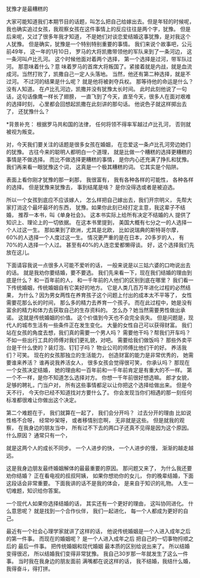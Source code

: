 犹豫才是最糟糕的

大家可能知道我们本期节目的话题，叫怎么把自己给嫁出去。但是年轻的时候呢，我也确实追过女孩，我观察女孩在这件事情上的反应往往是两个字，犹豫。
但是后来呢，又过了很多年我才知道，
不是她们对谈恋爱结婚这事犹豫，是对我这个人犹豫。
但是确实，犹豫是一个特别特别重要的事情。
我们来说个故事吧，公元前49年，
这一年的1月10日，
罗马的大将凯撒带领他的军队来到了一条河边，
这一条河叫卢比孔河。
这个时候他面对着两个选择，
第一个选择是过河，带军队过河。
那意味着什么？意
味着罗马的首席大将叛国了。紧接着就是内战，就是血流成河。当然打败了，凯撒自己一定人头落地。
当然，他还有第二种选择，就是不过河。
不过河的结果是什么呢？
就是他将被剥夺兵权。
那等待他的命运是什么？
没有人知道。
在卢比孔河边，凯撒并没有犹豫太长时间。
此时此刻他说了一句话，这句话像鹰一样长了翅膀，
一直飞到了今天，直至今天，很多人在面对艰难的选择时刻，
心里都会回想起凯撒在此刻讲的那句话。
他说色子就这样掷出去了，
还犹豫什么？

*背景补充：
根据罗马共和国的法律，
任何将领不得率军越过卢比孔河，
否则就被视为叛变。

对，今天我们要关注的话题是很多女孩在婚姻，
在恋爱这一条卢比孔河旁边她们的犹豫。
古往今来的聪明人都明白一个道理，
就是比做一个糟糕的选择更糟糕的事情是不做选择。
而比不做选择更糟糕的事情，
是你内心还充满了挣扎和犹豫。
我们再来看一眼犹豫这个词，
这真是一个极其糟糕的词。
它其实是个陷阱。

表面上看你刚才犹豫的那一刹那，
我很富有，
我有各种各样的可能性，
各种各样的选择。
但是犹豫来犹豫去，
事到结尾是啥？
是你没得选或者是被迫选。

所以一个女孩到底应不应该嫁人，
怎么样把自己嫁出去，我们开宗明义，
先帮大家打消这个最坏最坏的东西，
犹豫。如果你此刻已经打定主意，我这辈子不结婚，
推荐一本书，叫《单身社会》。
这本书实际上给所有决定不结婚的人
提供了知识上、理论上的一切依据。
在这本书里提到，
美国大概有七分之一的人选择一个人过这一生。
那如果到了欧洲，尤其是北欧，
比如说瑞典的斯特哥尔摩，
60%的人选择一个人度过这一生。
情况更严重的是在日本，20多岁的人，
有70%的人选择一个人过。
甚至有40%的人连恋爱都懒得谈。
好，这个选择我们先放在这儿。

下面请容我说一点很多人可能不爱听的话，
一般来说是以三姑六婆的口吻说出去的话。
就是我劝你要结婚，要不要选。
我们先来看一下，现在我们结婚的理由到底是什么？
和一百年前的人，
和一千年前的人他们的区别到底在哪里？
我们看一下传统婚姻，传统婚姻自有它美好的地方。
它是人类几百万年进化过程的必然结果，
为什么？因为男女两性在养育孩子这个问题上付出的成本太不平等了，
女性需要花那么长的时间，
那么多的精力去养育一个孩子。
而在此过程中，她是没有富余的精力和体力去获取自己的生存资料的。
怎么办？她当然需要男性做出承诺。
这就是传统婚姻的价值。
这个价值到今天也不会完全丧失。
但是问题是，现代人的城市生活有一些条件正在发生变化。
大量的女性自己可以获得财富。
我们站在女孩的角度去想，我们真的需要一个男人吗？
需要他干吗？帮我们开车吗？
不如一些出行工具的师傅对我们更礼貌，对吧。
需要给我们做饭吗？
那些外卖平台是干什么使的？装灯泡、钉钉子吗？
物业公司的师傅比他们干的好。
养活我们？可笑。
现在的女孩那独立的生活能力，
创造财富的能力是非常优秀的，
她需要谁来养活？
谁再说我养活女人，
很多女孩会觉得很可笑，
你承认吗？
那现在一个女孩决定结婚，
她的理由和一百年前和一千年前肯定是有重大的不一样。
第一个不一样，是你不知道怎么选择对方。
你想一千年前很好想选嘛。
郎才女貌，足够的聘礼，门当户对，
所有这些事情都足以让你把这个选择给做出来。
但是今天不行，
今天你已经不知道找对方要什么了。
你会发现当你们相遇的那一刻任何标准都很难让你做出这个决定。

第二个难题在于，
我们就算在一起了，
我们会分开吗？ 
过去分开的理由
比如说性格不合呀，
经常吵架呀，
或者移情别恋啊，
无非就是这些。
但是就我的观察，
在我身边的朋友当中，
所有过不下去的两口子还真不见得是因为这个原因。
什么原因？
通常只有一个，

就是这两个人的成长不同步。
一个人进步的快，
一个人进步的慢，
渐渐的越走越远。

这是我身边朋友最终婚姻解体的最最重要的原因。
那问题又来了，
为什么我还要劝你结婚？
正在看电视的叔叔阿姨，
如果你想劝你的女儿，
你的晚辈结婚，下面这段话会非常重要。
下面我讲的话不是我的体会，
是来自于知识的礼物。
人生一切难题，知识给你答案。

一个现代人如果你选择结婚的话，
其实还有一个更好的理由，
这叫协同进化。
什么意思呢？
就是找到一个合作伙伴，
我们一起进化，
每一个人都成为更好的自己。

最近有一个社会心理学家就讲了这样的话，
他说传统婚姻是一个人进入成年之后的第一件事。
而现在的婚姻呢？
是一个人进入成年之后
把自己的一切事物捋顺之后的
最后一件事。
把传统婚姻和现代婚姻
最本质的区别给说出来了。
所以结婚变得很迟，
所以结婚我们变得非常犹豫。
我自己30岁那一年就发生了这么一件事。
当时我在我身边的朋友面前
满嘴都在说这样的话，
我不结婚，我结什么婚，
我得奋斗，得打拼。
